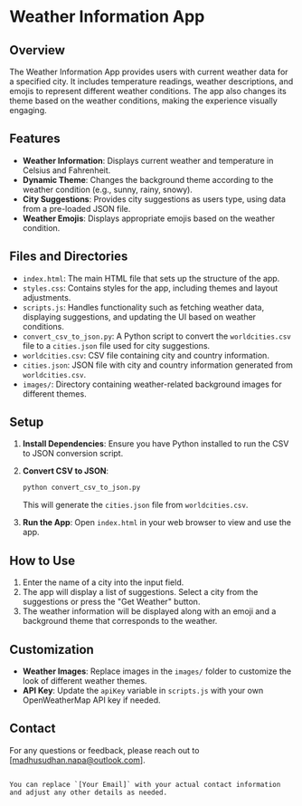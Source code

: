 # Weather Information App

## Overview

The Weather Information App provides users with current weather data for a specified city. It includes temperature readings, weather descriptions, and emojis to represent different weather conditions. The app also changes its theme based on the weather conditions, making the experience visually engaging.

## Features

- **Weather Information**: Displays current weather and temperature in Celsius and Fahrenheit.
- **Dynamic Theme**: Changes the background theme according to the weather condition (e.g., sunny, rainy, snowy).
- **City Suggestions**: Provides city suggestions as users type, using data from a pre-loaded JSON file.
- **Weather Emojis**: Displays appropriate emojis based on the weather condition.

## Files and Directories

- `index.html`: The main HTML file that sets up the structure of the app.
- `styles.css`: Contains styles for the app, including themes and layout adjustments.
- `scripts.js`: Handles functionality such as fetching weather data, displaying suggestions, and updating the UI based on weather conditions.
- `convert_csv_to_json.py`: A Python script to convert the `worldcities.csv` file to a `cities.json` file used for city suggestions.
- `worldcities.csv`: CSV file containing city and country information.
- `cities.json`: JSON file with city and country information generated from `worldcities.csv`.
- `images/`: Directory containing weather-related background images for different themes.

## Setup

1. **Install Dependencies**: Ensure you have Python installed to run the CSV to JSON conversion script.

2. **Convert CSV to JSON**:
   ```bash
   python convert_csv_to_json.py
   ```
   This will generate the `cities.json` file from `worldcities.csv`.

3. **Run the App**: Open `index.html` in your web browser to view and use the app.

## How to Use

1. Enter the name of a city into the input field.
2. The app will display a list of suggestions. Select a city from the suggestions or press the "Get Weather" button.
3. The weather information will be displayed along with an emoji and a background theme that corresponds to the weather.

## Customization

- **Weather Images**: Replace images in the `images/` folder to customize the look of different weather themes.
- **API Key**: Update the `apiKey` variable in `scripts.js` with your own OpenWeatherMap API key if needed.



## Contact

For any questions or feedback, please reach out to [madhusudhan.napa@outlook.com].
```

You can replace `[Your Email]` with your actual contact information and adjust any other details as needed.
